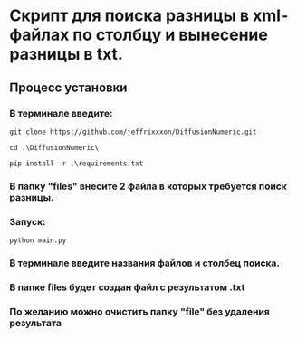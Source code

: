 # Скрипт для поиска разницы в xml-файлах по столбцу и вынесение разницы в txt.

## Процесс установки 

### В терминале введите:
<div>

    git clone https://github.com/jeffrixxxon/DiffusionNumeric.git
    
</div>
<div>

    cd .\DiffusionNumeric\

</div>
<div>

    pip install -r .\requirements.txt

</div>

### В папку "files" внесите 2 файла в которых требуется поиск разницы.

### Запуск: 
<div>

    python main.py

</div>

### В терминале введите названия файлов и столбец поиска.

### В папке files будет создан файл с результатом .txt

### По желанию можно очистить папку "file" без удаления результата
